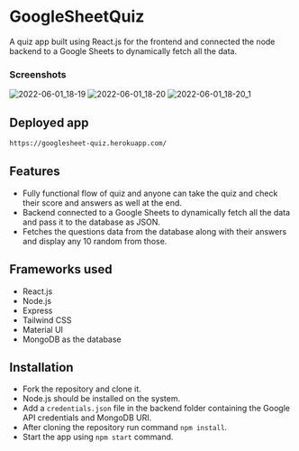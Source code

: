 # GoogleSheetQuiz

A quiz app built using React.js for the frontend and connected the node backend to a Google Sheets to dynamically fetch all the data.

### Screenshots

![2022-06-01_18-19](https://user-images.githubusercontent.com/47355538/178737313-ff179d14-f47f-4844-8ded-8ef251564450.png)
![2022-06-01_18-20](https://user-images.githubusercontent.com/47355538/178737844-a6e63fb0-1524-4f0c-9df7-1f2d6884f0d0.png)
![2022-06-01_18-20_1](https://user-images.githubusercontent.com/47355538/178737889-995f977c-6e5f-4ac6-900e-1d8fce48dd49.png)

## Deployed app

```sh
https://googlesheet-quiz.herokuapp.com/
```

## Features

- Fully functional flow of quiz and anyone can take the quiz and check their score and answers as well at the end.
- Backend connected to a Google Sheets to dynamically fetch all the data and pass it to the database as JSON.
- Fetches the questions data from the database along with their answers and display any 10 random from those.

## Frameworks used

- React.js
- Node.js
- Express
- Tailwind CSS
- Material UI 
- MongoDB as the database

## Installation 

- Fork the repository and clone it.
- Node.js should be installed on the system.
- Add a `credentials.json` file in the backend folder containing the Google API credentials and MongoDB URI.
- After cloning the repository run command `npm install`.
- Start the app using `npm start` command.

